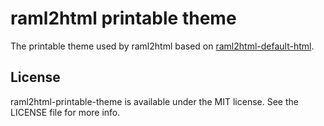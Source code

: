 # raml2html printable theme

The printable theme used by raml2html based on [raml2html-default-html](https://github.com/raml2html/default-theme).
## License
raml2html-printable-theme is available under the MIT license. See the LICENSE file for more info.
